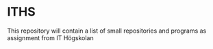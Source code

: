 # ITHS

This repository will contain a list of small repositories and programs as assignment from IT Högskolan
